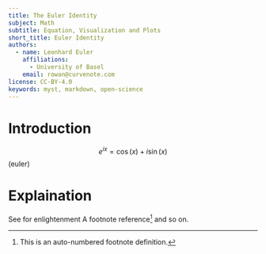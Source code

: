 ```yaml
---
title: The Euler Identity
subject: Math
subtitle: Equation, Visualization and Plots
short_title: Euler Identity
authors:
  - name: Leonhard Euler
    affiliations:
      - University of Basel
    email: rowan@curvenote.com
license: CC-BY-4.0
keywords: myst, markdown, open-science
---
```


# Introduction



$$e^{ix}=\cos(x)+i\sin(x) $$  (euler)




# Explaination 


See [](#euler) for enlightenment
A footnote reference[^myref] and so on.

[^myref]: This is an auto-numbered footnote definition.
